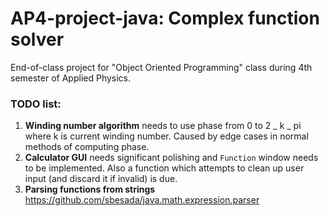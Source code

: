 # AP4-project-java: Complex function solver

End-of-class project for "Object Oriented Programming" class during 4th semester of Applied Physics.

### TODO list:

1. **Winding number algorithm** needs to use phase from 0 to 2 _ k _ pi where k is current winding number. Caused by edge cases in normal methods of computing phase.
2. **Calculator GUI** needs significant polishing and `Function` window needs to be implemented. Also a function which attempts to clean up user input (and discard it if invalid) is due.
3. **Parsing functions from strings** https://github.com/sbesada/java.math.expression.parser
